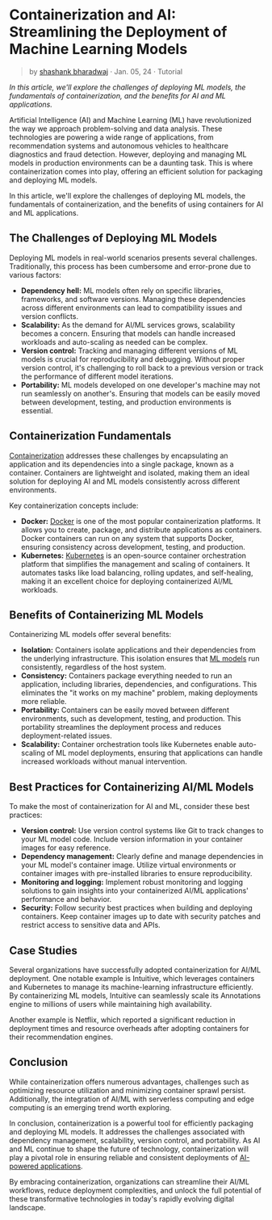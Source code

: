 # Containerization and AI: Streamlining the Deployment of Machine Learning Models

> by [shashank bharadwaj](https://dzone.com/users/5059738/shashank77.html) · Jan. 05, 24 · Tutorial

_In this article, we'll explore the challenges of deploying ML models, the fundamentals of containerization, and the benefits for AI and ML applications._

Artificial Intelligence (AI) and Machine Learning (ML) have revolutionized the way we approach problem-solving
and data analysis. These technologies are powering a wide range of applications, from recommendation systems
and autonomous vehicles to healthcare diagnostics and fraud detection. However, deploying and managing ML models
in production environments can be a daunting task. This is where containerization comes into play,
offering an efficient solution for packaging and deploying ML models.

In this article, we'll explore the challenges of deploying ML models, the fundamentals of containerization,
and the benefits of using containers for AI and ML applications.

## The Challenges of Deploying ML Models

Deploying ML models in real-world scenarios presents several challenges. Traditionally, this process
has been cumbersome and error-prone due to various factors:

- **Dependency hell:** ML models often rely on specific libraries, frameworks, and software versions.
  Managing these dependencies across different environments can lead to compatibility issues and version conflicts.
- **Scalability:** As the demand for AI/ML services grows, scalability becomes a concern. Ensuring that
  models can handle increased workloads and auto-scaling as needed can be complex.
- **Version control:** Tracking and managing different versions of ML models is crucial for
  reproducibility and debugging. Without proper version control, it's challenging to roll back
  to a previous version or track the performance of different model iterations.
- **Portability:** ML models developed on one developer's machine may not run seamlessly on another's.
  Ensuring that models can be easily moved between development, testing, and production environments is essential.

## Containerization Fundamentals

[Containerization](https://dzone.com/articles/the-benefits-of-containerization) addresses these challenges by
encapsulating an application and its dependencies into a single package, known as a container. Containers are
lightweight and isolated, making them an ideal solution for deploying AI and ML models consistently across
different environments.

Key containerization concepts include:

- **Docker:** [Docker](https://dzone.com/articles/docker-explained-an-introductory-guide-to-docker) is one of
  the most popular containerization platforms. It allows you to create, package, and distribute applications
  as containers. Docker containers can run on any system that supports Docker, ensuring consistency across
  development, testing, and production.
- **Kubernetes:** [Kubernetes](https://dzone.com/articles/introduction-to-kubernetes-part-1) is an
  open-source container orchestration platform that simplifies the management and scaling of containers.
  It automates tasks like load balancing, rolling updates, and self-healing, making it an excellent choice
  for deploying containerized AI/ML workloads.

## Benefits of Containerizing ML Models

Containerizing ML models offer several benefits:

- **Isolation:** Containers isolate applications and their dependencies from the underlying infrastructure.
  This isolation ensures that [ML models](https://dzone.com/articles/mastering-the-art-of-building-complex-machine-lear)
  run consistently, regardless of the host system.
- **Consistency:** Containers package everything needed to run an application, including libraries, dependencies,
  and configurations. This eliminates the "it works on my machine" problem, making deployments more reliable.
- **Portability:** Containers can be easily moved between different environments, such as development,
  testing, and production. This portability streamlines the deployment process and reduces deployment-related issues.
- **Scalability:** Container orchestration tools like Kubernetes enable auto-scaling of ML model deployments,
  ensuring that applications can handle increased workloads without manual intervention.

## Best Practices for Containerizing AI/ML Models

To make the most of containerization for AI and ML, consider these best practices:

- **Version control:** Use version control systems like Git to track changes to your ML model code.
  Include version information in your container images for easy reference.
- **Dependency management:** Clearly define and manage dependencies in your ML model's container image.
  Utilize virtual environments or container images with pre-installed libraries to ensure reproducibility.
- **Monitoring and logging:** Implement robust monitoring and logging solutions to gain insights into your
  containerized AI/ML applications' performance and behavior.
- **Security:** Follow security best practices when building and deploying containers.
  Keep container images up to date with security patches and restrict access to sensitive data and APIs.

## Case Studies

Several organizations have successfully adopted containerization for AI/ML deployment.
One notable example is Intuitive, which leverages containers and Kubernetes to manage its
machine-learning infrastructure efficiently. By containerizing ML models, Intuitive can
seamlessly scale its Annotations engine to millions of users while maintaining high availability.

Another example is Netflix, which reported a significant reduction in deployment times and
resource overheads after adopting containers for their recommendation engines.

## Conclusion

While containerization offers numerous advantages, challenges such as optimizing resource utilization
and minimizing container sprawl persist. Additionally, the integration of AI/ML with serverless computing
and edge computing is an emerging trend worth exploring.

In conclusion, containerization is a powerful tool for efficiently packaging and deploying ML models.
It addresses the challenges associated with dependency management, scalability, version control,
and portability. As AI and ML continue to shape the future of technology, containerization will
play a pivotal role in ensuring reliable and consistent deployments of
[AI-powered applications](https://dzone.com/articles/what-makes-ai-powered-mobile-apps-stand-out-in-tod).

By embracing containerization, organizations can streamline their AI/ML workflows, reduce deployment complexities,
and unlock the full potential of these transformative technologies in today's rapidly evolving digital landscape.

